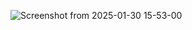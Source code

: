 ![Screenshot from 2025-01-30 15-53-00](https://github.com/user-attachments/assets/4891feb3-bbe0-4a75-843d-c7822fe462d7)
